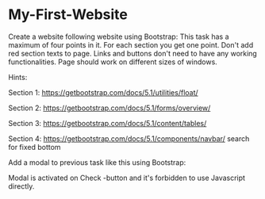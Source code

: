 # My-First-Website
Create a website following website using Bootstrap:
This task has a maximum of four points in it. For each section you get one point. Don't add red section texts to page. Links and buttons don't need to have any working functionalities. Page should work on different sizes of windows.

Hints:

Section 1: https://getbootstrap.com/docs/5.1/utilities/float/

Section 2: https://getbootstrap.com/docs/5.1/forms/overview/

Section 3: https://getbootstrap.com/docs/5.1/content/tables/

Section 4: https://getbootstrap.com/docs/5.1/components/navbar/ search for fixed bottom

Add a modal to previous task like this using Bootstrap:

Modal is activated on Check -button and it's forbidden to use Javascript directly.
